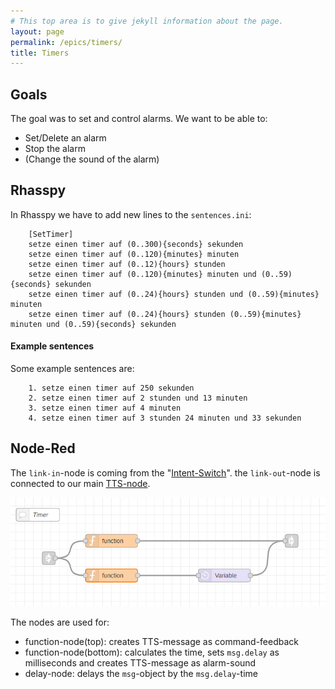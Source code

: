 ```yaml
---
# This top area is to give jekyll information about the page.
layout: page
permalink: /epics/timers/
title: Timers
---
```


## Goals
The goal was to set and control alarms.
We want to be able to:
- Set/Delete an alarm
- Stop the alarm
- (Change the sound of the alarm)
## Rhasspy
In Rhasspy we have to add new lines to the `sentences.ini`:
```textmate
    [SetTimer]
    setze einen timer auf (0..300){seconds} sekunden
    setze einen timer auf (0..120){minutes} minuten
    setze einen timer auf (0..12){hours} stunden
    setze einen timer auf (0..120){minutes} minuten und (0..59){seconds} sekunden
    setze einen timer auf (0..24){hours} stunden und (0..59){minutes} minuten
    setze einen timer auf (0..24){hours} stunden (0..59){minutes} minuten und (0..59){seconds} sekunden
```

#### Example sentences
Some example sentences are:
```textmate
    1. setze einen timer auf 250 sekunden
    2. setze einen timer auf 2 stunden und 13 minuten
    3. setze einen timer auf 4 minuten 
    4. setze einen timer auf 3 stunden 24 minuten und 33 sekunden
```

## Node-Red

The `link-in`-node is coming from the "[Intent-Switch](./../tech-stack/hermesmqtt.md#intent-switch)". 
the `link-out`-node is connected to our main [TTS-node](./../tech-stack/hermesmqtt.md#tts).

![timer-logic](../../assets/Node-Red/Epics/Timer/Timer-logic.png)  
  
The nodes are used for:
- function-node(top): creates TTS-message as command-feedback  
- function-node(bottom): calculates the time, sets `msg.delay` as milliseconds and creates TTS-message as alarm-sound  
- delay-node: delays the `msg`-object by the `msg.delay`-time
